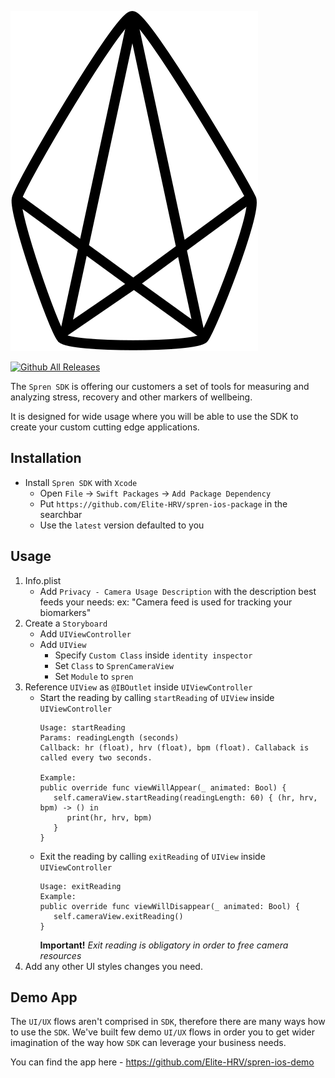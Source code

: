 ![Spren logo](spren.svg)


[![Github All Releases](https://img.shields.io/github/downloads/Elite-HRV/react-native-check-app-install/total.svg)]()

The `Spren SDK` is offering our customers a set of tools for measuring and analyzing stress, recovery and other markers of wellbeing.

It is designed for wide usage where you will be able to use the SDK to create your custom cutting edge applications.


**Installation**
---

- Install `Spren SDK` with `Xcode`
    + Open `File` &#8594; `Swift Packages` &#8594; `Add Package Dependency`
    + Put `https://github.com/Elite-HRV/spren-ios-package` in the searchbar
    + Use the `latest` version defaulted to you

**Usage**
---
1. Info.plist
    - Add `Privacy - Camera Usage Description` with the description best feeds your needs:
      ex: "Camera feed is used for tracking your biomarkers"
2. Create a `Storyboard`
    - Add `UIViewController`
    - Add `UIView`
        - Specify `Custom Class` inside `identity inspector`
        - Set `Class` to `SprenCameraView`
        - Set `Module` to `spren`
3. Reference `UIView` as `@IBOutlet` inside `UIViewController`
    - Start the reading by calling `startReading` of `UIView` inside `UIViewController`
       ```
       Usage: startReading
       Params: readingLength (seconds)
       Callback: hr (float), hrv (float), bpm (float). Callaback is called every two seconds.
 
       Example:
       public override func viewWillAppear(_ animated: Bool) {
          self.cameraView.startReading(readingLength: 60) { (hr, hrv, bpm) -> () in
             print(hr, hrv, bpm)
          }
       }
       ```
    - Exit the reading by calling `exitReading` of `UIView` inside `UIViewController`
       ```
       Usage: exitReading
       Example:
       public override func viewWillDisappear(_ animated: Bool) {
          self.cameraView.exitReading()
       }
       ```
      **Important!**
      _Exit reading is obligatory in order to free camera resources_
4. Add any other UI styles changes you need.

**Demo App**
---
The `UI/UX` flows aren't comprised in `SDK`, therefore there are many ways how to use the `SDK`.
We've built few demo `UI/UX` flows in order you to get wider imagination of the way how `SDK` can leverage your business needs.

You can find the app here - https://github.com/Elite-HRV/spren-ios-demo
